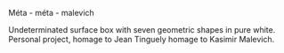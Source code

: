 Méta - méta - malevich

Undeterminated surface box with seven geometric shapes in pure white. 
Personal project, homage to Jean Tinguely homage to Kasimir Malevich.



